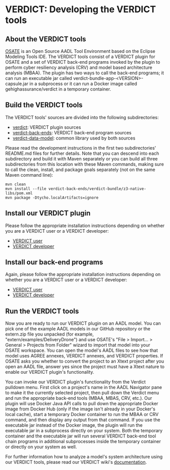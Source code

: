 # VERDICT: Developing the VERDICT tools

## About the VERDICT tools

[OSATE](https://osate.org/about-osate.html) is an Open Source AADL
Tool Environment based on the Eclipse Modeling Tools IDE.  The VERDICT
tools consist of a VERDICT plugin for OSATE and a set of VERDICT
back-end programs invoked by the plugin to perform cyber resiliency
analysis (CRV) and model based architecture analysis (MBAA).  The
plugin has two ways to call the back-end programs; it can run an
executable jar called verdict-bundle-app-\<VERSION\>-capsule.jar in a
subprocess or it can run a Docker image called gehighassurance/verdict
in a temporary container.

## Build the VERDICT tools

The VERDICT tools' sources are divided into the following
subdirectories:

- [verdict](verdict): VERDICT plugin sources
- [verdict-back-ends](verdict-back-ends): VERDICT back-end program sources
- [verdict-data-model](verdict-data-model): common library used by both sources

Please read the development instructions in the first two
subdirectories' README.md files for further details.  Note that you
can descend into each subdirectory and build it with Maven separately
or you can build all three subdirectories from this location with
these Maven commands, making sure to call the clean, install, and
package goals separately (not on the same Maven command line):

```shell
mvn clean
mvn install --file verdict-back-ends/verdict-bundle/z3-native-libs/pom.xml
mvn package -Dtycho.localArtifacts=ignore
```

## Install our VERDICT plugin

Please follow the appropriate installation instructions depending on
whether you are a VERDICT user or a VERDICT developer:

- [VERDICT user](../docs/README.md)
- [VERDICT developer](verdict/README.md)

## Install our back-end programs

Again, please follow the appropriate installation instructions
depending on whether you are a VERDICT user or a VERDICT developer:

- [VERDICT user](../docs/README.md)
- [VERDICT developer](verdict-back-ends/README.md)

## Run the VERDICT tools

Now you are ready to run our VERDICT plugin on an AADL model.  You can
pick one of the example AADL models in our GitHub repository or the
extern.zip file you unpacked (for example,
"extern/examples/DeliveryDrone") and use OSATE's "File > Import... >
General > Projects from Folder" wizard to import that model into your
OSATE workspace.  You can open the model's AADL files to see how that
model uses AGREE annexes, VERDICT annexes, and VERDICT properties.  If
OSATE asks you whether to convert the project to an Xtext project
after you open an AADL file, answer yes since the project must have a
Xtext nature to enable our VERDICT plugin's functionality.

You can invoke our VERDICT plugin's functionality from the Verdict
pulldown menu.  First click on a project's name in the AADL Navigator
pane to make it the currently selected project, then pull down the
Verdict menu and run the appropriate back-end tools (MBAA, MBAS, CRV,
etc.).  Our plugin will use Docker Java API calls to pull down the
appropriate Docker image from Docker Hub (only if the image isn't
already in your Docker's local cache), start a temporary Docker
container to run the MBAA or CRV command, and then display any output
from that command.  If you use the executable jar instead of the
Docker image, the plugin will run the executable jar in a subprocess
directly on your system.  Both the temporary container and the
executable jar will run several VERDICT back-end tool chain programs
in additional subprocesses inside the temporary container or directly
on your system as well.

For further information how to analyze a model's system architecture
using our VERDICT tools, please read our VERDICT wiki's
[documentation](https://github.com/ge-high-assurance/VERDICT/wiki).
